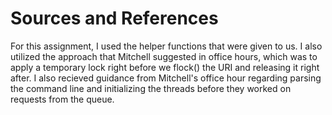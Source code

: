 # Sources and References
For this assignment, I used the helper functions that were given to us. I also utilized the approach that Mitchell suggested in office hours, which was to apply a temporary lock right before we flock() the URI and releasing it right after. I also recieved guidance from Mitchell's office hour regarding parsing the command line and initializing the threads before they worked on requests from the queue. 

